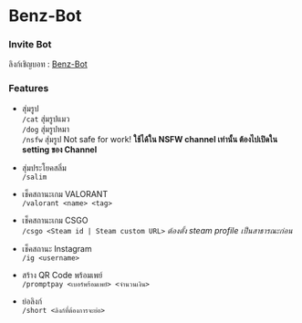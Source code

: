 # Benz-Bot

### Invite Bot
ลิงก์เชิญบอท : [Benz-Bot](https://discord.com/api/oauth2/authorize?client_id=810111631974465566&permissions=8&scope=bot%20applications.commands)

### Features
- สุ่มรูป  
`/cat` สุ่มรูปแมว  
`/dog` สุ่มรูปหมา  
`/nsfw` สุ่มรูป Not safe for work! **ใช้ได้ใน NSFW channel เท่านั้น ต้องไปเปิดใน setting ของ Channel**

- สุ่มประโยคสลิ่ม  
`/salim`

- เช็คสถานะเกม VALORANT  
`/valorant <name> <tag>` 

- เช็คสถานะเกม CSGO  
`/csgo <Steam id | Steam custom URL>`  *ต้องตั้ง steam profile เป็นสาธารณะก่อน*

- เช็คสถานะ Instagram  
`/ig <username>`

- สร้าง QR Code พร้อมเพย์  
`/promptpay <เบอร์พร้อมเพย์> <จำนวนเงิน>`

- ย่อลิงก์  
`/short <ลิงก์ที่ต้องการจะย่อ>`
